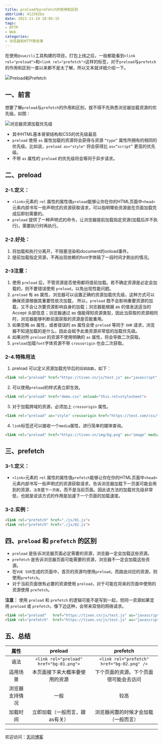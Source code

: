 ```yaml
---
title: preload与prefetch的使用和区别
abbrlink: 412392ba
date: 2021-11-19 18:05:15
tags:
- HTTP
- Web
categories:
- 浏览器和HTTP那些事
---
```


在使用`@vue/cli`工具构建的项目，打包上线之后，一般都能看到`<link rel="preload">`和`<link rel="prefetch">`这样的标签，对于`preload`与`prefetch`的作用和区别一直以来都不是太了解，所以文本就详细介绍一下。

![Preload和Prefetch](https://tiven.cn/static/img/hirsch-wild-antler-nature-preview-wia0nXlfFZr5cnP3f_iQd.jpg)

[//]: # (<!-- more -->)

## 一、前言

想要了解`preload`与`prefetch`的作用和区别，就不得不先熟悉浏览器加载资源的优先级。如图：

![浏览器资源加载优先级](https://tiven.cn/static/img/img-preload-jM5PpGYI8jpi80LvQJGIu.jpg)

- 其中HTML基本骨架结构和CSS的优先级最高
- `preload` 使用 `as` 属性加载的资源将会获得与资源 `“type”` 属性所拥有的相同的优先级。比如说，`preload as="style"` 将会获得比 `as=“script”` 更高的优先级。
- 不带 `as` 属性的 `preload` 的优先级将会等同于异步请求。

## 二、preload

### 2-1.定义：

* `<link>`元素的 `rel` 属性的属性值`preload`能够让你在你的HTML页面中`<head>`元素内部书写一些声明式的资源获取请求，可以指明哪些资源是在页面加载完成后即刻需要的。
* `preload` 提供了一种声明式的命令，让浏览器提前加载指定资源(加载后并不执行)，需要执行时再执行。

### 2-2.好处：

1. 将加载和执行分离开，不阻塞渲染和document的onload事件。
2. 提前加载指定资源，不再出现依赖的font字体隔了一段时间才刷出的情况。

### 2-3注意：

1. 使用 `preload` 后，不管资源是否使用都将提前加载。若不确定资源是必定会加载的，则不要错误使用 `preload`，以免出现性能问题。
2. `preload` 有 as 属性，浏览器可以设置正确的资源加载优先级，这种方式可以确保资源根据其重要性依次加载， 所以，`preload` 既不会影响重要资源的加载，又不会让次要资源影响自身的加载；浏览器能根据 as 的值发送适当的 Accept 头部信息；浏览器通过 as 值能得知资源类型，因此当获取的资源相同时，浏览器能够判断前面获取的资源是否能重用。
3. 如果忽略 as 属性，或者错误的 as 属性会使 `preload` 等同于 `XHR` 请求，浏览器不知道加载的是什么，因此会赋予此类资源非常低的加载优先级。
4. 如果对所 `preload` 的资源不使用明确的 `as` 属性，将会导致二次获取。
5. `preload`加载`font`字体资源不带 `crossorigin` 也会二次获取。

### 2-4.特殊用法

1. preload 可以定义资源加载完毕后的`回调函数`，如下：

```html
<link rel="preload" href="https://tiven.cn/js/test.js" as="javascript" onload="preloadHandle()">
```

2. 可以使用`preload`的样式表立即生效。

```html
<link rel="preload" href="demo.css" onload="this.rel=stylesheet">
```

3. 对于加载跨域的资源，必须加上 `crossorigin` 属性。

```html
<link rel="preload" as="style" crossorigin href="https://test.com/css/test.css">
```

4. `link`标签还可以接收一个`media`属性，进行简单的媒体查询。

```html
<link rel="preload" href="https://tiven.cn/img/bg.png" as="image" media="(max-width: 640px)">
```

## 三、prefetch

### 3-1.定义：

* `<link>`元素的 `rel` 属性的属性值`prefetch`能够让你在你的HTML页面中`<head>`元素内部书写一些声明式的资源获取请求，告诉浏览器加载下一页面可能会用到的资源，`注意`是`下一页面`，而不是当前页面。因此该方法的加载优先级非常低，也就是说该方式的作用是加速下一个页面的加载速度。

### 3-2.实例：

```html
<link rel="prefetch" href="./js/01.js">
<link rel="prefetch" href="./js/02.js">
```

## 四、`preload` 和 `prefetch` 的区别

* `preload` 是告诉浏览器页面必定需要的资源，浏览器一定会加载这些资源。
* `prefetch` 是告诉浏览器页面可能需要的资源，浏览器不一定会加载这些资源。
* 在`VUE SSR`生成的页面中，首页的资源均使用`preload`，而路由对应的资源，则使用`prefetch`。
* 对于当前页面很有必要的资源使用 `preload`，对于可能在将来的页面中使用的资源使用 `prefetch`。

**注意：** 使用 `preload` 和 `prefetch` 的逻辑可能不是写到一起，但同一资源如果混用 `preload` 或 `prefetch`，像下边这种，会带来双倍的网络请求。

```html
<link rel="preload"   href="https://tiven.cn/js/test.js" as="javascript">
<link rel="prefetch"  href="https://tiven.cn/js/test.js" as="javascript">
```

## 五、总结

|属性|preload|prefetch|
|:---:|:---:|:---:|
|语法|`<link rel="preload" href="bg-01.png">`|`<link rel="prefetch" href="bg-02.png" />`|
|适用场景|本页面接下来大概率要使用的资源|下个页面的资源。下个页面很可能会去访问|
|浏览器支持情况|一般|较高|
|加载时间|立即加载（一般而言，跟as有关）|浏览器闲置的时候才会加载（一般而言）|

---

欢迎访问：[天问博客](https://tiven.cn/p/412392ba/ "天问博客")
